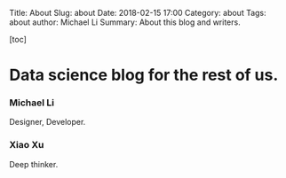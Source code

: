 Title: About
Slug: about
Date: 2018-02-15 17:00
Category: about
Tags: about
author: Michael Li
Summary: About this blog and writers.

[toc]


# Data science blog for the rest of us.

### Michael Li
Designer, Developer.


### Xiao Xu
Deep thinker.
